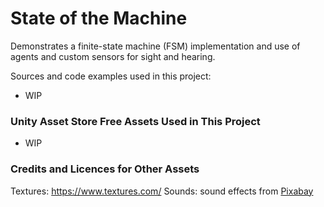 # State of the Machine
Demonstrates a finite-state machine (FSM) implementation and use of agents and custom sensors for sight and hearing.

Sources and code examples used in this project:
- WIP

### Unity Asset Store Free Assets Used in This Project
- WIP 

### Credits and Licences for Other Assets
Textures: https://www.textures.com/
Sounds: sound effects from <a href="https://pixabay.com/sound-effects/?utm_source=link-attribution&amp;utm_medium=referral&amp;utm_campaign=music&amp;utm_content=25689">Pixabay</a>

